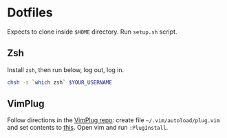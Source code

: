 # Dotfiles

Expects to clone inside `$HOME` directory. Run `setup.sh` script.

## Zsh

Install `zsh`, then run below, log out, log in.

```sh
chsh -s `which zsh` $YOUR_USERNAME
```

## VimPlug
Follow directions in the [VimPlug repo](https://github.com/junegunn/vim-plug):
create file `~/.vim/autoload/plug.vim` and set contents to
[this](https://raw.githubusercontent.com/junegunn/vim-plug/master/plug.vim).
Open vim and run `:PlugInstall`.
